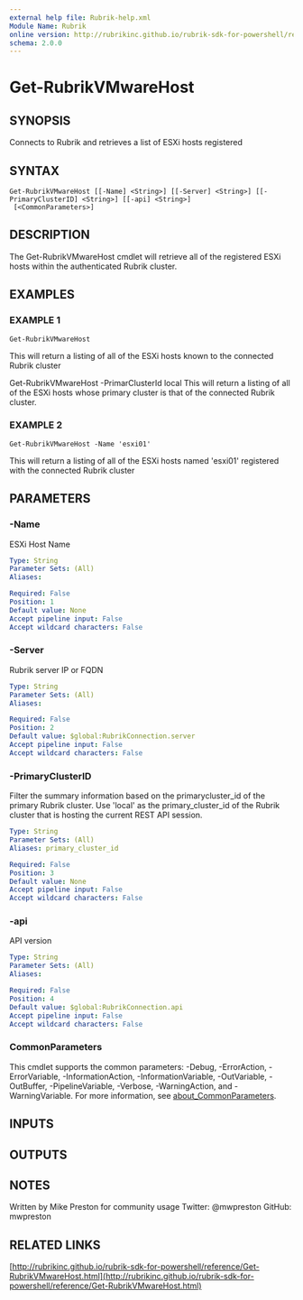 ```yaml
---
external help file: Rubrik-help.xml
Module Name: Rubrik
online version: http://rubrikinc.github.io/rubrik-sdk-for-powershell/reference/Get-RubrikVMwareHost.html
schema: 2.0.0
---
```


# Get-RubrikVMwareHost

## SYNOPSIS
Connects to Rubrik and retrieves a list of ESXi hosts registered

## SYNTAX

```
Get-RubrikVMwareHost [[-Name] <String>] [[-Server] <String>] [[-PrimaryClusterID] <String>] [[-api] <String>]
 [<CommonParameters>]
```

## DESCRIPTION
The Get-RubrikVMwareHost cmdlet will retrieve all of the registered ESXi hosts within the authenticated Rubrik cluster.

## EXAMPLES

### EXAMPLE 1
```
Get-RubrikVMwareHost
```

This will return a listing of all of the ESXi hosts known to the connected Rubrik cluster

Get-RubrikVMwareHost -PrimarClusterId local
This will return a listing of all of the ESXi hosts whose primary cluster is that of the connected Rubrik cluster.

### EXAMPLE 2
```
Get-RubrikVMwareHost -Name 'esxi01'
```

This will return a listing of all of the ESXi hosts named 'esxi01' registered with the connected Rubrik cluster

## PARAMETERS

### -Name
ESXi Host Name

```yaml
Type: String
Parameter Sets: (All)
Aliases:

Required: False
Position: 1
Default value: None
Accept pipeline input: False
Accept wildcard characters: False
```

### -Server
Rubrik server IP or FQDN

```yaml
Type: String
Parameter Sets: (All)
Aliases:

Required: False
Position: 2
Default value: $global:RubrikConnection.server
Accept pipeline input: False
Accept wildcard characters: False
```

### -PrimaryClusterID
Filter the summary information based on the primarycluster_id of the primary Rubrik cluster.
Use 'local' as the primary_cluster_id of the Rubrik cluster that is hosting the current REST API session.

```yaml
Type: String
Parameter Sets: (All)
Aliases: primary_cluster_id

Required: False
Position: 3
Default value: None
Accept pipeline input: False
Accept wildcard characters: False
```

### -api
API version

```yaml
Type: String
Parameter Sets: (All)
Aliases:

Required: False
Position: 4
Default value: $global:RubrikConnection.api
Accept pipeline input: False
Accept wildcard characters: False
```

### CommonParameters
This cmdlet supports the common parameters: -Debug, -ErrorAction, -ErrorVariable, -InformationAction, -InformationVariable, -OutVariable, -OutBuffer, -PipelineVariable, -Verbose, -WarningAction, and -WarningVariable. For more information, see [about_CommonParameters](http://go.microsoft.com/fwlink/?LinkID=113216).

## INPUTS

## OUTPUTS

## NOTES
Written by Mike Preston for community usage
Twitter: @mwpreston
GitHub: mwpreston

## RELATED LINKS

[http://rubrikinc.github.io/rubrik-sdk-for-powershell/reference/Get-RubrikVMwareHost.html](http://rubrikinc.github.io/rubrik-sdk-for-powershell/reference/Get-RubrikVMwareHost.html)

